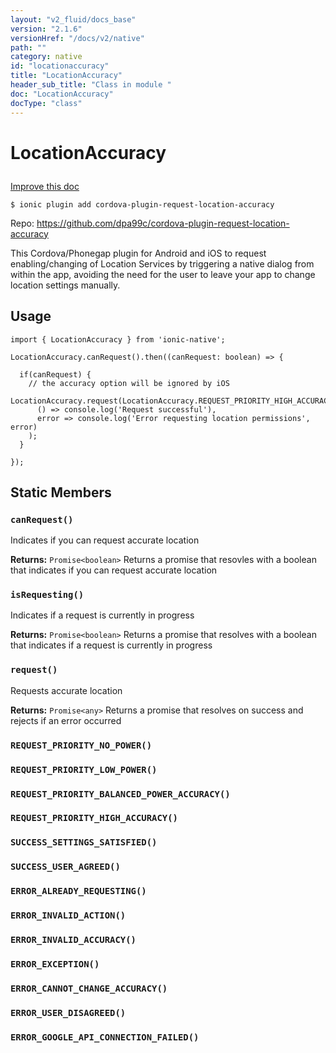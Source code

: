 ```yaml
---
layout: "v2_fluid/docs_base"
version: "2.1.6"
versionHref: "/docs/v2/native"
path: ""
category: native
id: "locationaccuracy"
title: "LocationAccuracy"
header_sub_title: "Class in module "
doc: "LocationAccuracy"
docType: "class"
---
```








<h1 class="api-title">
  
  LocationAccuracy
  

  

  

</h1>

<a class="improve-v2-docs" href="http://github.com/driftyco/ionic-native/edit/master/src/plugins/location-accuracy.ts#L0">
  Improve this doc
</a>



<!-- decorators -->


<pre><code>$ ionic plugin add cordova-plugin-request-location-accuracy</code></pre>
<p>Repo:
  <a href="https://github.com/dpa99c/cordova-plugin-request-location-accuracy">
    https://github.com/dpa99c/cordova-plugin-request-location-accuracy
  </a>
</p>

<!-- description -->

<p>This Cordova/Phonegap plugin for Android and iOS to request enabling/changing of Location Services by triggering a native dialog from within the app, avoiding the need for the user to leave your app to change location settings manually.</p>



<!-- @usage tag -->

<h2>Usage</h2>

<pre><code>import { LocationAccuracy } from &#39;ionic-native&#39;;

LocationAccuracy.canRequest().then((canRequest: boolean) =&gt; {

  if(canRequest) {
    // the accuracy option will be ignored by iOS
    LocationAccuracy.request(LocationAccuracy.REQUEST_PRIORITY_HIGH_ACCURACY).then(
      () =&gt; console.log(&#39;Request successful&#39;),
      error =&gt; console.log(&#39;Error requesting location permissions&#39;, error)
    );
  }

});
</code></pre>




<!-- @property tags -->


<h2>Static Members</h2>

<div id="canRequest"></div>
<h3><code>canRequest()</code>
  
</h3>


Indicates if you can request accurate location






<div class="return-value" markdown="1">
  <i class="icon ion-arrow-return-left"></i>
  <b>Returns:</b> 
<code>Promise&lt;boolean&gt;</code> Returns a promise that resovles with a boolean that indicates if you can request accurate location
</div>



<div id="isRequesting"></div>
<h3><code>isRequesting()</code>
  
</h3>


Indicates if a request is currently in progress






<div class="return-value" markdown="1">
  <i class="icon ion-arrow-return-left"></i>
  <b>Returns:</b> 
<code>Promise&lt;boolean&gt;</code> Returns a promise that resolves with a boolean that indicates if a request is currently in progress
</div>



<div id="request"></div>
<h3><code>request()</code>
  
</h3>




Requests accurate location






<div class="return-value" markdown="1">
  <i class="icon ion-arrow-return-left"></i>
  <b>Returns:</b> 
<code>Promise&lt;any&gt;</code> Returns a promise that resolves on success and rejects if an error occurred
</div>



<div id="REQUEST_PRIORITY_NO_POWER"></div>
<h3><code>REQUEST_PRIORITY_NO_POWER()</code>
  
</h3>











<div id="REQUEST_PRIORITY_LOW_POWER"></div>
<h3><code>REQUEST_PRIORITY_LOW_POWER()</code>
  
</h3>











<div id="REQUEST_PRIORITY_BALANCED_POWER_ACCURACY"></div>
<h3><code>REQUEST_PRIORITY_BALANCED_POWER_ACCURACY()</code>
  
</h3>











<div id="REQUEST_PRIORITY_HIGH_ACCURACY"></div>
<h3><code>REQUEST_PRIORITY_HIGH_ACCURACY()</code>
  
</h3>











<div id="SUCCESS_SETTINGS_SATISFIED"></div>
<h3><code>SUCCESS_SETTINGS_SATISFIED()</code>
  
</h3>











<div id="SUCCESS_USER_AGREED"></div>
<h3><code>SUCCESS_USER_AGREED()</code>
  
</h3>











<div id="ERROR_ALREADY_REQUESTING"></div>
<h3><code>ERROR_ALREADY_REQUESTING()</code>
  
</h3>











<div id="ERROR_INVALID_ACTION"></div>
<h3><code>ERROR_INVALID_ACTION()</code>
  
</h3>











<div id="ERROR_INVALID_ACCURACY"></div>
<h3><code>ERROR_INVALID_ACCURACY()</code>
  
</h3>











<div id="ERROR_EXCEPTION"></div>
<h3><code>ERROR_EXCEPTION()</code>
  
</h3>











<div id="ERROR_CANNOT_CHANGE_ACCURACY"></div>
<h3><code>ERROR_CANNOT_CHANGE_ACCURACY()</code>
  
</h3>











<div id="ERROR_USER_DISAGREED"></div>
<h3><code>ERROR_USER_DISAGREED()</code>
  
</h3>











<div id="ERROR_GOOGLE_API_CONNECTION_FAILED"></div>
<h3><code>ERROR_GOOGLE_API_CONNECTION_FAILED()</code>
  
</h3>












<!-- methods on the class -->



<!-- other classes -->

<!-- end other classes -->

<!-- interfaces -->

<!-- end interfaces -->

<!-- related link --><!-- end content block -->


<!-- end body block -->

